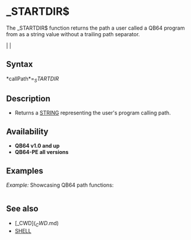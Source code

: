 # _STARTDIR$

The _STARTDIR$ function returns the path a user called a QB64 program from as a string value without a trailing path separator.

  

|  |

## Syntax

*callPath$* = _STARTDIR$
  

## Description

* Returns a [STRING](STRING.md) representing the user's program calling path.

  

## Availability

* **QB64 v1.0 and up**
* **QB64-PE all versions**

  

## Examples

*Example:* Showcasing QB64 path functions:

``` [$CONSOLE]($CONSOLE.md):ONLY [_DEST](_DEST.md) [_CONSOLE](_CONSOLE.md) [SHELL](SHELL.md) "cd" [PRINT](PRINT.md) [_CWD$](_CWD$.md) [PRINT](PRINT.md) _STARTDIR$ [SYSTEM](SYSTEM.md)  
```

  

## See also

* [_CWD$](_CWD$.md)
* [SHELL](SHELL.md)

  
